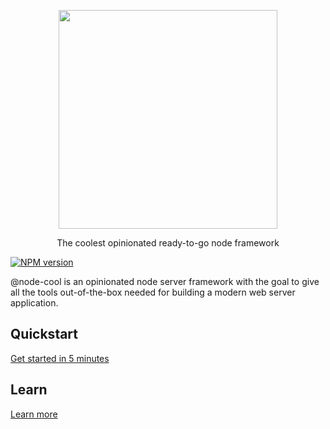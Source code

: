 <p align="center">
  <a href="https://hacklone.github.io/node-cool">
    <img width="350" src="https://hacklone.github.io/node-cool/_media/logo-text.svg">
  </a>
  <p align="center">The coolest opinionated ready-to-go node framework</p>
</p>

[![NPM version][npm-image]][npm-url]

@node-cool is an opinionated node server framework with the goal to give all the tools out-of-the-box needed for building a modern web server application.

## Quickstart

[Get started in 5 minutes](https://hacklone.github.io/node-cool/#/getting-started/install)

## Learn

[Learn more](https://hacklone.github.io/node-cool)

[npm-url]: https://www.npmjs.com/package/@node-cool/core
[npm-image]: http://img.shields.io/npm/v/@node-cool/core.svg
